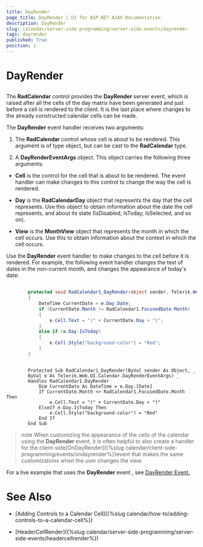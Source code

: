 ```yaml
---
title: DayRender
page_title: DayRender | UI for ASP.NET AJAX Documentation
description: DayRender
slug: calendar/server-side-programming/server-side-events/dayrender
tags: dayrender
published: True
position: 1
---
```


# DayRender



## 

The __RadCalendar__ control provides the __DayRender__ server event, which is raised after all the cells of the day matrix have been generated and just before a cell is rendered to the client. It is the last place where changes to the already constructed calendar cells can be made.

The __DayRender__ event handler receives two arguments:

1. The __RadCalendar__ control whose cell is about to be rendered. This argument is of type object, but can be cast to the __RadCalendar__ type.

1. A __DayRenderEventArgs__ object. This object carries the following three arguments:

* __Cell__ is the control for the cell that is about to be rendered. The event handler can make changes to this control to change the way the cell is rendered.

* __Day__ is the __RadCalendarDay__ object that represents the day that the cell represents. Use this object to obtain information about the date the cell represents, and about its state (IsDisabled, IsToday, IsSelected, and so on).

* __View__ is the __MonthView__ object that represents the month in which the cell occurs. Use this to obtain information about the context in which the cell occurs.

Use the __DayRender__ event handler to make changes to the cell before it is rendered. For example, the following event handler changes the text of dates in the non-current month, and changes the appearance of today's date:



````C#
	
	    protected void RadCalendar1_DayRender(object sender, Telerik.Web.UI.Calendar.DayRenderEventArgs e)
	    {
	        DateTime CurrentDate = e.Day.Date;
	        if (CurrentDate.Month != RadCalendar1.FocusedDate.Month)
	        {
	            e.Cell.Text = "(" + CurrentDate.Day + ")";
	        }
	        else if (e.Day.IsToday)
	        {
	            e.Cell.Style["background-color"] = "Red";
	        }
	    }
````
````VB.NET
	     
	    Protected Sub RadCalendar1_DayRender(ByVal sender As Object, _
	    ByVal e As Telerik.Web.UI.Calendar.DayRenderEventArgs) _
	    Handles RadCalendar1.DayRender
	        Dim CurrentDate As DateTime = e.Day.[Date]
	        If CurrentDate.Month <> RadCalendar1.FocusedDate.Month Then
	            e.Cell.Text = "(" + CurrentDate.Day + ")"
	        ElseIf e.Day.IsToday Then
	            e.Cell.Style("background-color") = "Red"
	        End If
	    End Sub
````


>note When customizing the appearance of the cells of the calendar using the __DayRender__ event, it is often helpful to also create a handler for the client-side[OnDayRender]({%slug calendar/client-side-programming/events/ondayrender%})event that makes the same customizations when the user changes the view.
>


For a live example that uses the __DayRender__ event , see [DayRender Event.](http://demos.telerik.com/aspnet-ajax/Calendar/Examples/Programming/CustomDayCellRendering/DefaultCS.aspx)

# See Also

 * [Adding Controls to a Calendar Cell]({%slug calendar/how-to/adding-controls-to-a-calendar-cell%})

 * [HeaderCellRender]({%slug calendar/server-side-programming/server-side-events/headercellrender%})
